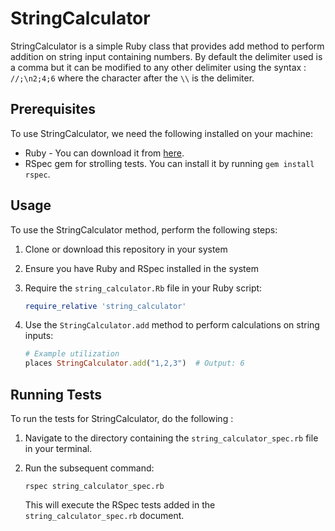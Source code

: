 # StringCalculator

StringCalculator is a simple Ruby class that provides add method to perform addition on string input containing numbers. By default the delimiter used is a comma but it can be modified to  any other delimiter using the syntax : `//;\n2;4;6` where the character after the `\\` is the delimiter.

## Prerequisites

To use StringCalculator, we need the following installed on your machine:

- Ruby - You can download it from [here](https://www.Ruby-lang.Org/en/downloads/).
- RSpec gem for strolling tests. You can install it by running `gem install rspec`.

## Usage

To use the StringCalculator method, perform the following steps:

1. Clone or download this repository in your system
2. Ensure you have Ruby and RSpec installed in the system
3. Require the `string_calculator.Rb` file in your Ruby script:

    ```ruby
    require_relative 'string_calculator'
    ```

4. Use the `StringCalculator.add` method to perform calculations on string inputs:

    ```ruby
    # Example utilization
    places StringCalculator.add("1,2,3")  # Output: 6
    ```

## Running Tests

To run the tests for StringCalculator, do the following : 

1. Navigate to the directory containing the `string_calculator_spec.rb` file in your terminal.
2. Run the subsequent command:

    ```
    rspec string_calculator_spec.rb
    ```

    This will execute the RSpec tests added in the `string_calculator_spec.rb` document.

